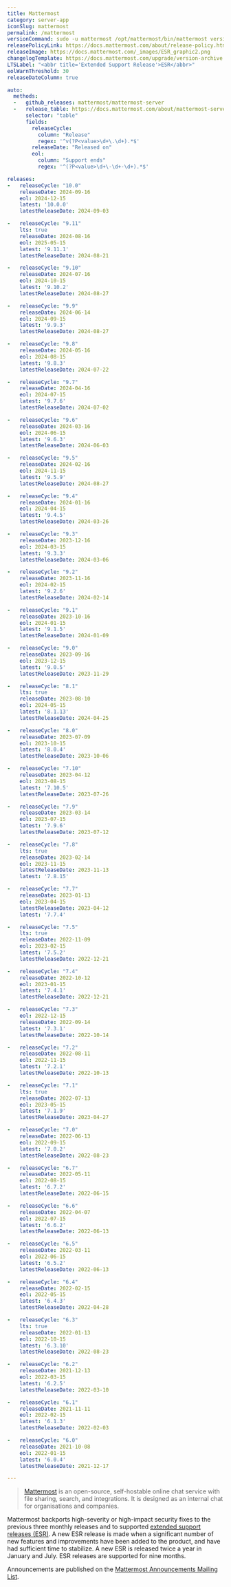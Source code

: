 ```yaml
---
title: Mattermost
category: server-app
iconSlug: mattermost
permalink: /mattermost
versionCommand: sudo -u mattermost /opt/mattermost/bin/mattermost version
releasePolicyLink: https://docs.mattermost.com/about/release-policy.html
releaseImage: https://docs.mattermost.com/_images/ESR_graphic2.png
changelogTemplate: https://docs.mattermost.com/upgrade/version-archive.html
LTSLabel: "<abbr title='Extended Support Release'>ESR</abbr>"
eolWarnThreshold: 30
releaseDateColumn: true

auto:
  methods:
  -   github_releases: mattermost/mattermost-server
  -   release_table: https://docs.mattermost.com/about/mattermost-server-releases.html
      selector: "table"
      fields:
        releaseCycle:
          column: "Release"
          regex: '^v(?P<value>\d+\.\d+).*$'
        releaseDate: "Released on"
        eol:
          column: "Support ends"
          regex: '^(?P<value>\d+\-\d+-\d+).*$'

releases:
-   releaseCycle: "10.0"
    releaseDate: 2024-09-16
    eol: 2024-12-15
    latest: '10.0.0'
    latestReleaseDate: 2024-09-03

-   releaseCycle: "9.11"
    lts: true
    releaseDate: 2024-08-16
    eol: 2025-05-15
    latest: '9.11.1'
    latestReleaseDate: 2024-08-21

-   releaseCycle: "9.10"
    releaseDate: 2024-07-16
    eol: 2024-10-15
    latest: '9.10.2'
    latestReleaseDate: 2024-08-27

-   releaseCycle: "9.9"
    releaseDate: 2024-06-14
    eol: 2024-09-15
    latest: '9.9.3'
    latestReleaseDate: 2024-08-27

-   releaseCycle: "9.8"
    releaseDate: 2024-05-16
    eol: 2024-08-15
    latest: '9.8.3'
    latestReleaseDate: 2024-07-22

-   releaseCycle: "9.7"
    releaseDate: 2024-04-16
    eol: 2024-07-15
    latest: '9.7.6'
    latestReleaseDate: 2024-07-02

-   releaseCycle: "9.6"
    releaseDate: 2024-03-16
    eol: 2024-06-15
    latest: '9.6.3'
    latestReleaseDate: 2024-06-03

-   releaseCycle: "9.5"
    releaseDate: 2024-02-16
    eol: 2024-11-15
    latest: '9.5.9'
    latestReleaseDate: 2024-08-27

-   releaseCycle: "9.4"
    releaseDate: 2024-01-16
    eol: 2024-04-15
    latest: '9.4.5'
    latestReleaseDate: 2024-03-26

-   releaseCycle: "9.3"
    releaseDate: 2023-12-16
    eol: 2024-03-15
    latest: '9.3.3'
    latestReleaseDate: 2024-03-06

-   releaseCycle: "9.2"
    releaseDate: 2023-11-16
    eol: 2024-02-15
    latest: '9.2.6'
    latestReleaseDate: 2024-02-14

-   releaseCycle: "9.1"
    releaseDate: 2023-10-16
    eol: 2024-01-15
    latest: '9.1.5'
    latestReleaseDate: 2024-01-09

-   releaseCycle: "9.0"
    releaseDate: 2023-09-16
    eol: 2023-12-15
    latest: '9.0.5'
    latestReleaseDate: 2023-11-29

-   releaseCycle: "8.1"
    lts: true
    releaseDate: 2023-08-10
    eol: 2024-05-15
    latest: '8.1.13'
    latestReleaseDate: 2024-04-25

-   releaseCycle: "8.0"
    releaseDate: 2023-07-09
    eol: 2023-10-15
    latest: '8.0.4'
    latestReleaseDate: 2023-10-06

-   releaseCycle: "7.10"
    releaseDate: 2023-04-12
    eol: 2023-08-15
    latest: '7.10.5'
    latestReleaseDate: 2023-07-26

-   releaseCycle: "7.9"
    releaseDate: 2023-03-14
    eol: 2023-07-15
    latest: '7.9.6'
    latestReleaseDate: 2023-07-12

-   releaseCycle: "7.8"
    lts: true
    releaseDate: 2023-02-14
    eol: 2023-11-15
    latestReleaseDate: 2023-11-13
    latest: '7.8.15'

-   releaseCycle: "7.7"
    releaseDate: 2023-01-13
    eol: 2023-04-15
    latestReleaseDate: 2023-04-12
    latest: '7.7.4'

-   releaseCycle: "7.5"
    lts: true
    releaseDate: 2022-11-09
    eol: 2023-02-15
    latest: '7.5.2'
    latestReleaseDate: 2022-12-21

-   releaseCycle: "7.4"
    releaseDate: 2022-10-12
    eol: 2023-01-15
    latest: '7.4.1'
    latestReleaseDate: 2022-12-21

-   releaseCycle: "7.3"
    eol: 2022-12-15
    releaseDate: 2022-09-14
    latest: '7.3.1'
    latestReleaseDate: 2022-10-14

-   releaseCycle: "7.2"
    releaseDate: 2022-08-11
    eol: 2022-11-15
    latest: '7.2.1'
    latestReleaseDate: 2022-10-13

-   releaseCycle: "7.1"
    lts: true
    releaseDate: 2022-07-13
    eol: 2023-05-15
    latest: '7.1.9'
    latestReleaseDate: 2023-04-27

-   releaseCycle: "7.0"
    releaseDate: 2022-06-13
    eol: 2022-09-15
    latest: '7.0.2'
    latestReleaseDate: 2022-08-23

-   releaseCycle: "6.7"
    releaseDate: 2022-05-11
    eol: 2022-08-15
    latest: '6.7.2'
    latestReleaseDate: 2022-06-15

-   releaseCycle: "6.6"
    releaseDate: 2022-04-07
    eol: 2022-07-15
    latest: '6.6.2'
    latestReleaseDate: 2022-06-13

-   releaseCycle: "6.5"
    releaseDate: 2022-03-11
    eol: 2022-06-15
    latest: '6.5.2'
    latestReleaseDate: 2022-06-13

-   releaseCycle: "6.4"
    releaseDate: 2022-02-15
    eol: 2022-05-15
    latest: '6.4.3'
    latestReleaseDate: 2022-04-28

-   releaseCycle: "6.3"
    lts: true
    releaseDate: 2022-01-13
    eol: 2022-10-15
    latest: '6.3.10'
    latestReleaseDate: 2022-08-23

-   releaseCycle: "6.2"
    releaseDate: 2021-12-13
    eol: 2022-03-15
    latest: '6.2.5'
    latestReleaseDate: 2022-03-10

-   releaseCycle: "6.1"
    releaseDate: 2021-11-11
    eol: 2022-02-15
    latest: '6.1.3'
    latestReleaseDate: 2022-02-03

-   releaseCycle: "6.0"
    releaseDate: 2021-10-08
    eol: 2022-01-15
    latest: '6.0.4'
    latestReleaseDate: 2021-12-17

---
```


> [Mattermost](https://mattermost.com/) is an open-source, self-hostable online chat service with
> file sharing, search, and integrations. It is designed as an internal chat for organisations and
> companies.

Mattermost backports high-severity or high-impact security fixes to the previous three monthly
releases and to supported [extended support releases (ESR)](https://docs.mattermost.com/upgrade/extended-support-release.html).
A new ESR release is made when a significant number of new features and improvements have been added
to the product, and have had sufficient time to stabilize. A new ESR is released twice a year in
January and July. ESR releases are supported for nine months.

Announcements are published on the [Mattermost Announcements Mailing List](https://eepurl.com/dCKn2P).
